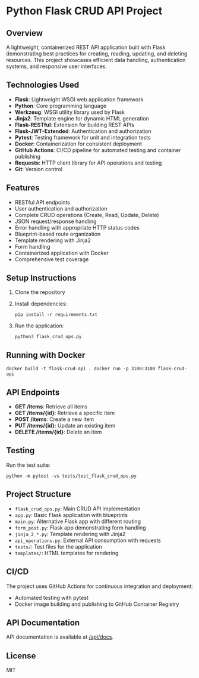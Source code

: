 # Python Flask CRUD API Project

## Overview
A lightweight, containerized REST API application built with Flask demonstrating best practices for creating, reading, updating, and deleting resources. This project showcases efficient data handling, authentication systems, and responsive user interfaces.

## Technologies Used
- **Flask**: Lightweight WSGI web application framework
- **Python**: Core programming language
- **Werkzeug**: WSGI utility library used by Flask
- **Jinja2**: Template engine for dynamic HTML generation
- **Flask-RESTful**: Extension for building REST APIs
- **Flask-JWT-Extended**: Authentication and authorization
- **Pytest**: Testing framework for unit and integration tests
- **Docker**: Containerization for consistent deployment
- **GitHub Actions**: CI/CD pipeline for automated testing and container publishing
- **Requests**: HTTP client library for API operations and testing
- **Git**: Version control

## Features
- RESTful API endpoints
- User authentication and authorization
- Complete CRUD operations (Create, Read, Update, Delete)
- JSON request/response handling
- Error handling with appropriate HTTP status codes
- Blueprint-based route organization
- Template rendering with Jinja2
- Form handling
- Containerized application with Docker
- Comprehensive test coverage

## Setup Instructions
1. Clone the repository

2. Install dependencies:
   ```
   pip install -r requirements.txt
   ```
3. Run the application:
   ```
   python3 flask_crud_ops.py
   ```

## Running with Docker
```
docker build -t flask-crud-api . docker run -p 3100:3100 flask-crud-api
```

## API Endpoints
- **GET /items**: Retrieve all items
- **GET /items/{id}**: Retrieve a specific item
- **POST /items**: Create a new item
- **PUT /items/{id}**: Update an existing item
- **DELETE /items/{id}**: Delete an item

## Testing
Run the test suite:
```
python -m pytest -vs tests/test_flask_crud_ops.py
```

## Project Structure
- `flask_crud_ops.py`: Main CRUD API implementation
- `app.py`: Basic Flask application with blueprints
- `main.py`: Alternative Flask app with different routing
- `form_post.py`: Flask app demonstrating form handling
- `jinja_2_*.py`: Template rendering with Jinja2
- `api_operations.py`: External API consumption with requests
- `tests/`: Test files for the application
- `templates/`: HTML templates for rendering

## CI/CD
The project uses GitHub Actions for continuous integration and deployment:
- Automated testing with pytest
- Docker image building and publishing to GitHub Container Registry

## API Documentation
API documentation is available at [/api/docs](https://flask.palletsprojects.com/en/stable/api/).

## License
MIT